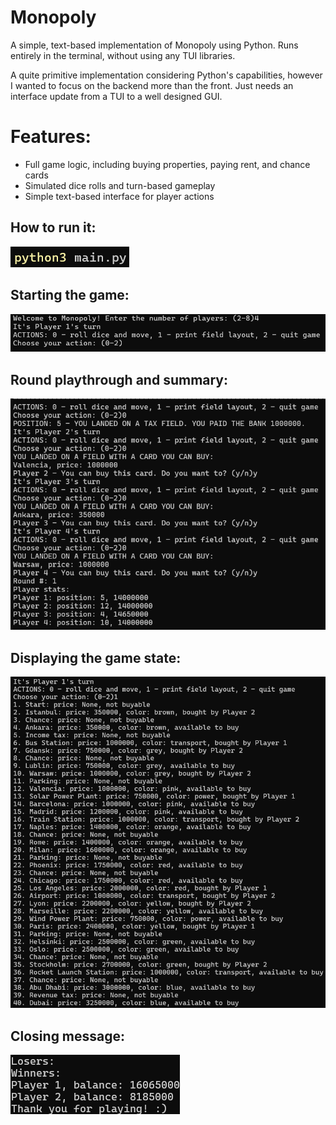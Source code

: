 # Monopoly
A simple, text-based implementation of Monopoly using Python. Runs entirely in the terminal, without using any TUI libraries.

A quite primitive implementation considering Python's capabilities, however I wanted to focus on the backend more than the front.
Just needs an interface update from a TUI to a well designed GUI.

# Features:
- Full game logic, including buying properties, paying rent, and chance cards
- Simulated dice rolls and turn-based gameplay
- Simple text-based interface for player actions

## How to run it:
![Running Monopoly](screenshots/running_monopoly.png)

## Starting the game:
![Running Monopoly](screenshots/welcome_msg.png)

## Round playthrough and summary:
![Running Monopoly](screenshots/round_summary.png)

## Displaying the game state:
![Running Monopoly](screenshots/map.png)

## Closing message:
![Running Monopoly](screenshots/closing_msg.png)
